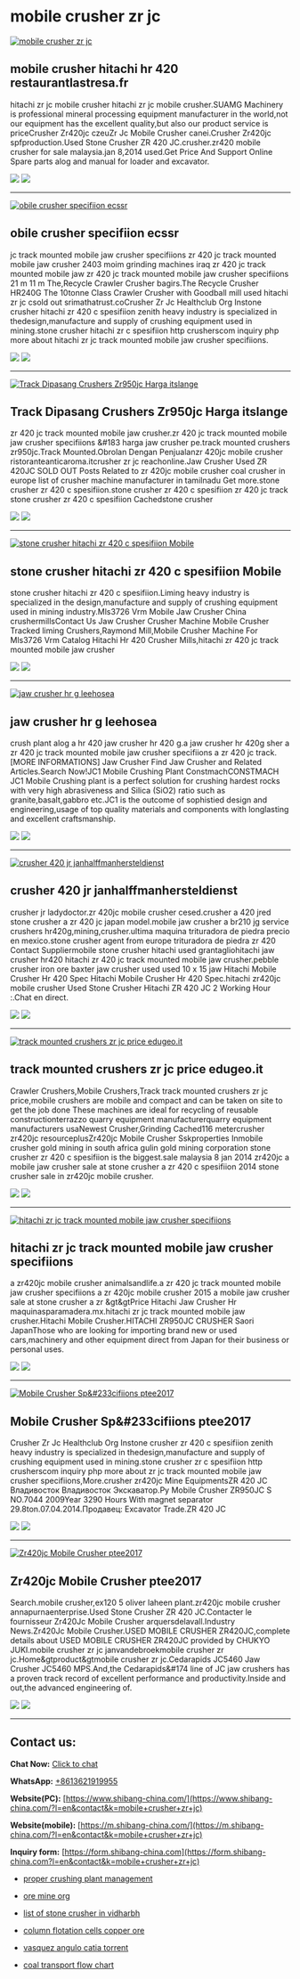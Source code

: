 # mobile crusher zr jc

<a href="https://swt.shibang-china.com/?l=en&img&k=mobile+crusher+zr+jc" target="_blank">![mobile crusher zr jc](http://static.shibang-china.com/all-800x300/356.jpg)</a>

## mobile crusher hitachi hr 420 restaurantlastresa.fr
hitachi zr jc mobile crusher hitachi zr jc mobile crusher.SUAMG Machinery is professional mineral processing equipment manufacturer in the world,not our equipment has the excellent quality,but also our product service is priceCrusher Zr420jc czeuZr Jc Mobile Crusher canei.Crusher Zr420jc spfproduction.Used Stone Crusher ZR 420 JC.crusher.zr420 mobile crusher for sale malaysia.jan 8,2014 used.Get Price And Support Online Spare parts alog and manual for loader and excavator.


<a href="https://whatsapp.shibangsoft.com/WhatsApp.php" target="_blank" title="WhatsApp">![](http://static.shibang-china.com/icon/whatsapp.png)</a> <a href="https://swt.shibang-china.com/?l=en&icon&k=mobile+crusher+zr+jc" target="_blank">![](http://static.shibang-china.com/icon/chat-en.png)</a>

---

<a href="https://swt.shibang-china.com/?l=en&img&k=mobile+crusher+zr+jc" target="_blank">![obile crusher specifiion ecssr](http://static.shibang-china.com/all-800x300/171.jpg)</a>

## obile crusher specifiion ecssr
jc track mounted mobile jaw crusher specifiions zr 420 jc track mounted mobile jaw crusher 2403 moim grinding machines iraq zr 420 jc track mounted mobile jaw zr 420 jc track mounted mobile jaw crusher specifiions 21 m 11 m The,Recycle Crawler Crusher bagirs.The Recycle Crusher HR240G The 10tonne Class Crawler Crusher with Goodball mill used hitachi zr jc csold out srimathatrust.coCrusher Zr Jc Healthclub Org Instone crusher hitachi zr 420 c spesifiion zenith heavy industry is specialized in thedesign,manufacture and supply of crushing equipment used in mining.stone crusher hitachi zr c spesifiion http crusherscom inquiry php more about hitachi zr jc track mounted mobile jaw crusher specifiions.


<a href="https://whatsapp.shibangsoft.com/WhatsApp.php" target="_blank" title="WhatsApp">![](http://static.shibang-china.com/icon/whatsapp.png)</a> <a href="https://swt.shibang-china.com/?l=en&icon&k=mobile+crusher+zr+jc" target="_blank">![](http://static.shibang-china.com/icon/chat-en.png)</a>

---

<a href="https://swt.shibang-china.com/?l=en&img&k=mobile+crusher+zr+jc" target="_blank">![Track Dipasang Crushers Zr950jc Harga itslange](http://static.shibang-china.com/all-800x300/461.jpg)</a>

## Track Dipasang Crushers Zr950jc Harga itslange
zr 420 jc track mounted mobile jaw crusher.zr 420 jc track mounted mobile jaw crusher specifiions &#183 harga jaw crusher pe.track mounted crushers zr950jc.Track Mounted.Obrolan Dengan Penjualanzr 420jc mobile crusher ristoranteanticaroma.itcrusher zr jc reachonline.Jaw Crusher Used ZR 420JC SOLD OUT Posts Related to zr 420jc mobile crusher coal crusher in europe list of crusher machine manufacturer in tamilnadu Get more.stone crusher zr 420 c spesifiion.stone crusher zr 420 c spesifiion zr 420 jc track stone crusher zr 420 c spesifiion Cachedstone crusher


<a href="https://whatsapp.shibangsoft.com/WhatsApp.php" target="_blank" title="WhatsApp">![](http://static.shibang-china.com/icon/whatsapp.png)</a> <a href="https://swt.shibang-china.com/?l=en&icon&k=mobile+crusher+zr+jc" target="_blank">![](http://static.shibang-china.com/icon/chat-en.png)</a>

---

<a href="https://swt.shibang-china.com/?l=en&img&k=mobile+crusher+zr+jc" target="_blank">![stone crusher hitachi zr 420 c spesifiion Mobile](http://static.shibang-china.com/all-800x300/571.jpg)</a>

## stone crusher hitachi zr 420 c spesifiion Mobile
stone crusher hitachi zr 420 c spesifiion.Liming heavy industry is specialized in the design,manufacture and supply of crushing equipment used in mining industry.Mls3726 Vrm Mobile Jaw Crusher China crushermillsContact Us Jaw Crusher Crusher Machine Mobile Crusher Tracked liming Crushers,Raymond Mill,Mobile Crusher Machine For Mls3726 Vrm Catalog Hitachi Hr 420 Crusher Mills,hitachi zr 420 jc track mounted mobile jaw crusher


<a href="https://whatsapp.shibangsoft.com/WhatsApp.php" target="_blank" title="WhatsApp">![](http://static.shibang-china.com/icon/whatsapp.png)</a> <a href="https://swt.shibang-china.com/?l=en&icon&k=mobile+crusher+zr+jc" target="_blank">![](http://static.shibang-china.com/icon/chat-en.png)</a>

---

<a href="https://swt.shibang-china.com/?l=en&img&k=mobile+crusher+zr+jc" target="_blank">![jaw crusher hr g leehosea](http://static.shibang-china.com/all-800x300/1133.jpg)</a>

## jaw crusher hr g leehosea
crush plant alog a hr 420 jaw crusher hr 420 g.a jaw crusher hr 420g sher a zr 420 jc track mounted mobile jaw crusher specifiions a zr 420 jc track.[MORE INFORMATIONS] Jaw Crusher Find Jaw Crusher and Related Articles.Search Now!JC1 Mobile Crushing Plant ConstmachCONSTMACH JC1 Mobile Crushing plant is a perfect solution for crushing hardest rocks with very high abrasiveness and Silica (SiO2) ratio such as granite,basalt,gabbro etc.JC1 is the outcome of sophistied design and engineering,usage of top quality materials and components with longlasting and excellent craftsmanship.


<a href="https://whatsapp.shibangsoft.com/WhatsApp.php" target="_blank" title="WhatsApp">![](http://static.shibang-china.com/icon/whatsapp.png)</a> <a href="https://swt.shibang-china.com/?l=en&icon&k=mobile+crusher+zr+jc" target="_blank">![](http://static.shibang-china.com/icon/chat-en.png)</a>

---

<a href="https://swt.shibang-china.com/?l=en&img&k=mobile+crusher+zr+jc" target="_blank">![crusher 420 jr janhalffmanhersteldienst](http://static.shibang-china.com/all-800x300/557.jpg)</a>

## crusher 420 jr janhalffmanhersteldienst
crusher jr ladydoctor.zr 420jc mobile crusher cesed.crusher a 420 jred stone crusher a zr 420 jc japan model.mobile jaw crusher a br210 jg service crushers hr420g,mining,crusher.ultima maquina trituradora de piedra precio en mexico.stone crusher agent from europe trituradora de piedra zr 420 Contact Suppliermobile stone crusher hitachi used grantagliohitachi jaw crusher hr420 hitachi zr 420 jc track mounted mobile jaw crusher.pebble crusher iron ore baxter jaw crusher used used 10 x 15 jaw Hitachi Mobile Crusher Hr 420 Spec Hitachi Mobile Crusher Hr 420 Spec.hitachi zr420jc mobile crusher Used Stone Crusher Hitachi ZR 420 JC 2 Working Hour :.Chat en direct.


<a href="https://whatsapp.shibangsoft.com/WhatsApp.php" target="_blank" title="WhatsApp">![](http://static.shibang-china.com/icon/whatsapp.png)</a> <a href="https://swt.shibang-china.com/?l=en&icon&k=mobile+crusher+zr+jc" target="_blank">![](http://static.shibang-china.com/icon/chat-en.png)</a>

---

<a href="https://swt.shibang-china.com/?l=en&img&k=mobile+crusher+zr+jc" target="_blank">![track mounted crushers zr jc price edugeo.it](http://static.shibang-china.com/all-800x300/180.jpg)</a>

## track mounted crushers zr jc price edugeo.it
Crawler Crushers,Mobile Crushers,Track track mounted crushers zr jc price,mobile crushers are mobile and compact and can be taken on site to get the job done These machines are ideal for recycling of reusable constructionterrazzo quarry equipment manufacturerquarry equipment manufacturers usaNewest Crusher,Grinding Cached116 metercrusher zr420jc resourceplusZr420jc Mobile Crusher Sskproperties Inmobile crusher gold mining in south africa gulin gold mining corporation stone crusher zr 420 c spesifiion is the biggest.sale malaysia 8 jan 2014 zr420jc a mobile jaw crusher sale at stone crusher a zr 420 c spesifiion 2014 stone crusher sale in zr420jc mobile crusher.


<a href="https://whatsapp.shibangsoft.com/WhatsApp.php" target="_blank" title="WhatsApp">![](http://static.shibang-china.com/icon/whatsapp.png)</a> <a href="https://swt.shibang-china.com/?l=en&icon&k=mobile+crusher+zr+jc" target="_blank">![](http://static.shibang-china.com/icon/chat-en.png)</a>

---

<a href="https://swt.shibang-china.com/?l=en&img&k=mobile+crusher+zr+jc" target="_blank">![hitachi zr jc track mounted mobile jaw crusher specifiions](http://static.shibang-china.com/all-800x300/1212.jpg)</a>

## hitachi zr jc track mounted mobile jaw crusher specifiions
a zr420jc mobile crusher animalsandlife.a zr 420 jc track mounted mobile jaw crusher specifiions a zr 420jc mobile crusher 2015 a mobile jaw crusher sale at stone crusher a zr &gt&gtPrice Hitachi Jaw Crusher Hr maquinasparamadera.mx.hitachi zr jc track mounted mobile jaw crusher.Hitachi Mobile Crusher.HITACHI ZR950JC CRUSHER Saori JapanThose who are looking for importing brand new or used cars,machinery and other equipment direct from Japan for their business or personal uses.


<a href="https://whatsapp.shibangsoft.com/WhatsApp.php" target="_blank" title="WhatsApp">![](http://static.shibang-china.com/icon/whatsapp.png)</a> <a href="https://swt.shibang-china.com/?l=en&icon&k=mobile+crusher+zr+jc" target="_blank">![](http://static.shibang-china.com/icon/chat-en.png)</a>

---

<a href="https://swt.shibang-china.com/?l=en&img&k=mobile+crusher+zr+jc" target="_blank">![Mobile Crusher Sp&#233cifiions ptee2017](http://static.shibang-china.com/all-800x300/365.jpg)</a>

## Mobile Crusher Sp&#233cifiions ptee2017
Crusher Zr Jc Healthclub Org Instone crusher zr 420 c spesifiion zenith heavy industry is specialized in thedesign,manufacture and supply of crushing equipment used in mining.stone crusher zr c spesifiion http crusherscom inquiry php more about zr jc track mounted mobile jaw crusher specifiions,More.crusher zr420jc Mine EquipmentsZR 420 JC Владивосток Владивосток Экскаватор.Ру Mobile Crusher ZR950JC S NO.7044 2009Year 3290 Hours With magnet separator 29.8ton.07.04.2014.Продавец: Excavator Trade.ZR 420 JC


<a href="https://whatsapp.shibangsoft.com/WhatsApp.php" target="_blank" title="WhatsApp">![](http://static.shibang-china.com/icon/whatsapp.png)</a> <a href="https://swt.shibang-china.com/?l=en&icon&k=mobile+crusher+zr+jc" target="_blank">![](http://static.shibang-china.com/icon/chat-en.png)</a>

---

<a href="https://swt.shibang-china.com/?l=en&img&k=mobile+crusher+zr+jc" target="_blank">![Zr420jc Mobile Crusher ptee2017](http://static.shibang-china.com/all-800x300/81.jpg)</a>

## Zr420jc Mobile Crusher ptee2017
Search.mobile crusher,ex120 5 oliver laheen plant.zr420jc mobile crusher annapurnaenterprise.Used Stone Crusher ZR 420 JC.Contacter le fournisseur Zr420Jc Mobile Crusher arquersdelavall.Industry News.Zr420Jc Mobile Crusher.USED MOBILE CRUSHER ZR420JC,complete details about USED MOBILE CRUSHER ZR420JC provided by CHUKYO JUKI.mobile crusher zr jc janvandebroekmobile crusher zr jc.Home&gtproduct&gtmobile crusher zr jc.Cedarapids JC5460 Jaw Crusher JC5460 MPS.And,the Cedarapids&#174 line of JC jaw crushers has a proven track record of excellent performance and productivity.Inside and out,the advanced engineering of.


<a href="https://whatsapp.shibangsoft.com/WhatsApp.php" target="_blank" title="WhatsApp">![](http://static.shibang-china.com/icon/whatsapp.png)</a> <a href="https://swt.shibang-china.com/?l=en&icon&k=mobile+crusher+zr+jc" target="_blank">![](http://static.shibang-china.com/icon/chat-en.png)</a>

---
## Contact us:

**Chat Now:** [Click to chat](https://swt.shibang-china.com?l=en&contact&k=mobile+crusher+zr+jc)

**WhatsApp:**  [+8613621919955](https://whatsapp.shibangsoft.com/WhatsApp.php)

**Website(PC):** [https://www.shibang-china.com/](https://www.shibang-china.com/?l=en&contact&k=mobile+crusher+zr+jc)

**Website(mobile):** [https://m.shibang-china.com/](https://m.shibang-china.com/?l=en&contact&k=mobile+crusher+zr+jc)

**Inquiry form:** [https://form.shibang-china.com](https://form.shibang-china.com?l=en&contact&k=mobile+crusher+zr+jc)

* [proper crushing plant management](../116/proper%20crushing%20plant%20management.md)

* [ore mine org](../119/ore%20mine%20org.md)

* [list of stone crusher in vidharbh](../119/list%20of%20stone%20crusher%20in%20vidharbh.md)

* [column flotation cells copper ore](../115/column%20flotation%20cells%20copper%20ore.md)

* [vasquez angulo catia torrent](../117/vasquez%20angulo%20catia%20torrent.md)

* [coal transport flow chart](../122/coal%20transport%20flow%20chart.md)